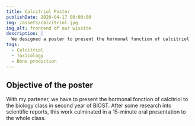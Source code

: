 ```yaml
---
title: Calcitriol Poster
publishDate: 2020-04-17 00:00:00
img: /assets/calcitriol.jpg
img_alt: frontend of our wixsite
description: |
  We designed a poster to present the hormonal function of calcitriol
tags:
  - Calcitriol
  - Toxicology
  - Bone production
---
```


## Objective of the poster

With my partener, we have to present the hormonal fonction of calcitriol to the biology class in second year of BIOST.
After some research into scientific reports, this work culminated in a 15-minute oral presentation to the whole class.
